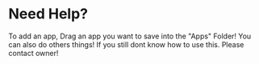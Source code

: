 # Need Help?
To add an app, Drag an app you want to save into the "Apps" Folder! You can also do others things!
If you still dont know how to use this. Please contact owner!
